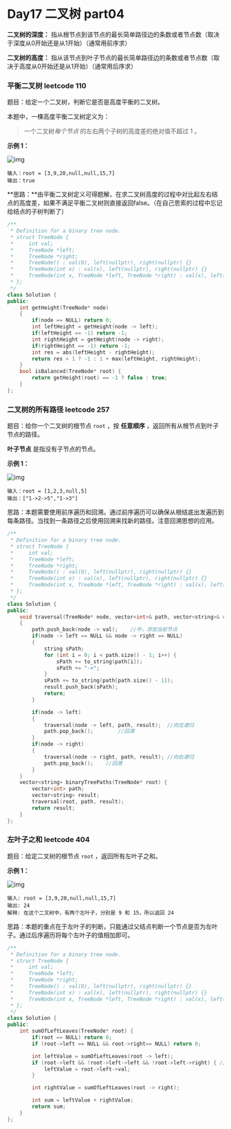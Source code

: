 #  Day17 二叉树 part04

**二叉树的深度：** 指从根节点到该节点的最长简单路径边的条数或者节点数（取决于深度从0开始还是从1开始）（通常用前序求）

**二叉树的高度：** 指从该节点到叶子节点的最长简单路径边的条数或者节点数（取决于高度从0开始还是从1开始）（通常用后序求）

### 平衡二叉树 leetcode 110

题目：给定一个二叉树，判断它是否是高度平衡的二叉树。

本题中，一棵高度平衡二叉树定义为：

> 一个二叉树*每个节点* 的左右两个子树的高度差的绝对值不超过 1 。

**示例 1：**

![img](https://assets.leetcode.com/uploads/2020/10/06/balance_1.jpg)

```
输入：root = [3,9,20,null,null,15,7]
输出：true
```

**思路：**由平衡二叉树定义可得题解，在求二叉树高度的过程中对比起左右结点的高度差，如果不满足平衡二叉树则直接返回false。（在自己思索的过程中忘记给结点的子树判断了）

```C++
/**
 * Definition for a binary tree node.
 * struct TreeNode {
 *     int val;
 *     TreeNode *left;
 *     TreeNode *right;
 *     TreeNode() : val(0), left(nullptr), right(nullptr) {}
 *     TreeNode(int x) : val(x), left(nullptr), right(nullptr) {}
 *     TreeNode(int x, TreeNode *left, TreeNode *right) : val(x), left(left), right(right) {}
 * };
 */
class Solution {
public:
    int getHeight(TreeNode* node)
    {
        if(node == NULL) return 0;
        int leftHeight = getHeight(node -> left);
        if(leftHeight == -1) return -1;
        int rightHeight = getHeight(node -> right);
        if(rightHeight == -1) return -1;
        int res = abs(leftHeight - rightHeight);
        return res > 1 ? -1 : 1 + max(leftHeight, rightHeight);
    }
    bool isBalanced(TreeNode* root) {
        return getHeight(root) == -1 ? false : true;
    }
};
```

### 二叉树的所有路径 leetcode 257

题目：给你一个二叉树的根节点 `root` ，按 **任意顺序** ，返回所有从根节点到叶子节点的路径。

**叶子节点** 是指没有子节点的节点。

**示例 1：**

![img](https://assets.leetcode.com/uploads/2021/03/12/paths-tree.jpg)

```
输入：root = [1,2,3,null,5]
输出：["1->2->5","1->3"]
```

思路：本题需要使用前序遍历和回溯。通过前序遍历可以确保从根结底出发遍历到每条路径。当找到一条路径之后使用回溯来找新的路径。注意回溯思想的应用。

```C++
/**
 * Definition for a binary tree node.
 * struct TreeNode {
 *     int val;
 *     TreeNode *left;
 *     TreeNode *right;
 *     TreeNode() : val(0), left(nullptr), right(nullptr) {}
 *     TreeNode(int x) : val(x), left(nullptr), right(nullptr) {}
 *     TreeNode(int x, TreeNode *left, TreeNode *right) : val(x), left(left), right(right) {}
 * };
 */
class Solution {
public:
    void traversal(TreeNode* node, vector<int>& path, vector<string>& result)
    {
        path.push_back(node -> val);    //中，添加当前节点
        if(node -> left == NULL && node -> right == NULL)
        {
            string sPath;
            for (int i = 0; i < path.size() - 1; i++) {
                sPath += to_string(path[i]);
                sPath += "->";
            }
            sPath += to_string(path[path.size() - 1]);
            result.push_back(sPath);
            return;
        }

        if(node -> left)
        {
            traversal(node -> left, path, result);  //向左递归
            path.pop_back();        //回溯
        }
        if(node -> right)
        {
            traversal(node -> right, path, result); //向右递归
            path.pop_back();    //回溯
        }
    }
    vector<string> binaryTreePaths(TreeNode* root) {
        vector<int> path;
        vector<string> result;
        traversal(root, path, result);
        return result;
    }
};
```

### 左叶子之和 leetcode 404

题目：给定二叉树的根节点 `root` ，返回所有左叶子之和。

 

**示例 1：**

![img](https://assets.leetcode.com/uploads/2021/04/08/leftsum-tree.jpg)

```
输入: root = [3,9,20,null,null,15,7] 
输出: 24 
解释: 在这个二叉树中，有两个左叶子，分别是 9 和 15，所以返回 24
```

思路：本题的重点在于左叶子的判断，只能通过父结点判断一个节点是否为左叶子。通过后序遍历将每个左叶子的值相加即可。

```c++
/**
 * Definition for a binary tree node.
 * struct TreeNode {
 *     int val;
 *     TreeNode *left;
 *     TreeNode *right;
 *     TreeNode() : val(0), left(nullptr), right(nullptr) {}
 *     TreeNode(int x) : val(x), left(nullptr), right(nullptr) {}
 *     TreeNode(int x, TreeNode *left, TreeNode *right) : val(x), left(left), right(right) {}
 * };
 */
class Solution {
public:
    int sumOfLeftLeaves(TreeNode* root) {
        if(root == NULL) return 0;
        if (root->left == NULL && root->right== NULL) return 0;

        int leftValue = sumOfLeftLeaves(root -> left);
        if (root->left && !root->left->left && !root->left->right) { // 左子树就是一个左叶子的情况
            leftValue = root->left->val;
        }

        int rightValue = sumOfLeftLeaves(root -> right);

        int sum = leftValue + rightValue;
        return sum;
    }
};
```
